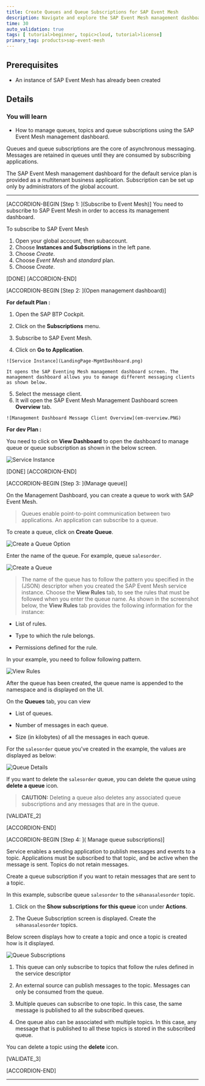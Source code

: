 ```yaml
---
title: Create Queues and Queue Subscriptions for SAP Event Mesh
description: Navigate and explore the SAP Event Mesh management dashboard to implement messaging concepts like queues and queue subscriptions.
time: 30
auto_validation: true
tags: [ tutorial>beginner, topic>cloud, tutorial>license]
primary_tag: products>sap-event-mesh
---
```

## Prerequisites
- An instance of SAP Event Mesh has already been created

## Details
### You will learn
  - How to manage queues, topics and queue subscriptions using the SAP Event Mesh management dashboard.

Queues and queue subscriptions are the core of asynchronous messaging. Messages are retained in queues until they are consumed by subscribing applications.

The SAP Event Mesh management dashboard for the default service plan is provided as a multitenant business application. Subscription can be set up only by administrators of the global account.

---
[ACCORDION-BEGIN [Step 1: ](Subscribe to Event Mesh)]
You need to subscribe to SAP Event Mesh in order to access its management dashboard.

To subscribe to SAP Event Mesh

1. Open your global account, then subaccount.
2. Choose **Instances and Subscriptions** in the left pane.
3. Choose *Create*.
4. Choose *Event Mesh* and *standard* plan.
5. Choose *Create*.

[DONE]
[ACCORDION-END]

[ACCORDION-BEGIN [Step 2: ](Open management dashboard)]

**For default Plan :**

  1. Open the SAP BTP Cockpit.

  2. Click on the **Subscriptions** menu.

  3. Subscribe to SAP Event Mesh.

  4. Click on **Go to Application**.

    ![Service Instance](LandingPage-MgmtDashboard.png)

    It opens the SAP Eventing Mesh management dashboard screen. The management dashboard allows you to manage different messaging clients as shown below.

  5. Select the message client.
  6. It will open the SAP Event Mesh Management Dashboard screen  **Overview** tab.


    ![Management Dashboard Message Client Overview](em-overview.PNG)

**For dev Plan :**

  You need to click on **View Dashboard** to open the dashboard to manage queue or queue subscription as shown in the below screen.

  ![Service Instance](instance-dashboard-devplan.png)

[DONE]
[ACCORDION-END]

  [ACCORDION-BEGIN [Step 3: ](Manage queue)]

On the Management Dashboard, you can create a queue to work with SAP Event Mesh.

> Queues enable point-to-point communication between two applications. An application can subscribe to a queue.


To create a queue, click on **Create Queue**.

  ![Create a Queue Option](create-queue-option.PNG)

Enter the name of the queue. For example, queue `salesorder`.

  ![Create a Queue](create-queue.PNG)

> The name of the queue has to follow the pattern you specified in the (JSON) descriptor when you created the SAP Event Mesh service instance. Choose the **View Rules** tab, to see the rules that must be followed when you enter the queue name. As shown in the screenshot below, the **View Rules** tab provides the following information for the instance:
>
  - List of rules.
>
  - Type to which the rule belongs.
>
  - Permissions defined for the rule.

In your example, you need to follow following pattern.


![View Rules](rules.PNG)

After the queue has been created, the queue name is appended to the namespace and is displayed on the UI.

On the **Queues** tab, you can view

  - List of queues.

  - Number of messages in each queue.

  - Size (in kilobytes) of all the messages in each queue.

For the `salesorder` queue you've created in the example, the values are displayed as below:

![Queue Details](ems-queue-tab.png)


If you want to delete the `salesorder` queue, you can delete the queue using **delete a queue** icon.


>**CAUTION:** Deleting a queue also deletes any associated queue subscriptions and any messages that are in the queue.


[VALIDATE_2]

[ACCORDION-END]

[ACCORDION-BEGIN [Step 4: ]( Manage queue subscriptions)]
>
Service enables a sending application to publish messages and events to a topic. Applications must be subscribed to that topic, and be active when the message is sent. Topics do not retain messages.
>
Create a queue subscription if you want to retain messages that are sent to a topic.

In this example, subscribe queue `salesorder` to the `s4hanasalesorder` topic.

1. Click on the **Show subscriptions for this queue** icon under **Actions**.

2. The Queue Subscription screen is displayed. Create the `s4hanasalesorder` topics.

Below screen displays how to create a topic and once a topic is created how is it displayed.

![Queue Subscriptions](queue-subscription.PNG)

>
1. This queue can only subscribe to topics that follow the rules defined in the service descriptor
>
2. An external source can publish messages to the topic. Messages can only be consumed from the queue.
>
3. Multiple queues can subscribe to one topic. In this case, the same message is published to all the subscribed queues.
>
4. One queue also can be associated with multiple topics. In this case, any message that is published to all these topics is stored in the subscribed queue.


You can delete a topic using the **delete** icon.

[VALIDATE_3]

[ACCORDION-END]

---
